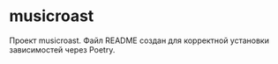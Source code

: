 # musicroast

Проект musicroast. Файл README создан для корректной установки зависимостей через Poetry.
